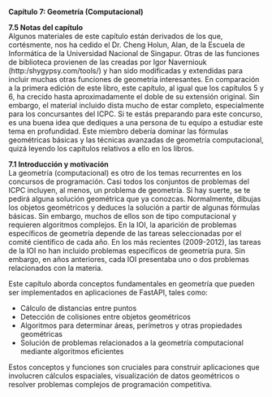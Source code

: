**Capítulo 7: Geometría (Computacional)**

**7.5 Notas del capítulo**  
Algunos materiales de este capítulo están derivados de los que, cortésmente, nos ha cedido el Dr. Cheng Holun, Alan, de la Escuela de Informática de la Universidad Nacional de Singapur. Otras de las funciones de biblioteca provienen de las creadas por Igor Naverniouk (http:/shygypsy.com/tools/) y han sido modificadas y extendidas para incluir muchas otras funciones de geometría interesantes. En comparación a la primera edición de este libro, este capítulo, al igual que los capítulos 5 y 6, ha crecido hasta aproximadamente el doble de su extensión original. Sin embargo, el material incluido dista mucho de estar completo, especialmente para los concursantes del ICPC. Si te estás preparando para este concurso, es una buena idea que dediques a una persona de tu equipo a estudiar este tema en profundidad. Este miembro debería dominar las fórmulas geométricas básicas y las técnicas avanzadas de geometría computacional, quizá leyendo los capítulos relativos a ello en los libros.

**7.1 Introducción y motivación**  
La geometría (computacional) es otro de los temas recurrentes en los concursos de programación. Casi todos los conjuntos de problemas del ICPC incluyen, al menos, un problema de geometría. Si hay suerte, se te pedirá alguna solución geométrica que ya conozcas. Normalmente, dibujas los objetos geométricos y deduces la solución a partir de algunas fórmulas básicas. Sin embargo, muchos de ellos son de tipo computacional y requieren algoritmos complejos. En la IOI, la aparición de problemas específicos de geometría depende de las tareas seleccionadas por el comité científico de cada año. En los más recientes (2009-2012), las tareas de la IOI no han incluido problemas específicos de geometría pura. Sin embargo, en años anteriores, cada IOI presentaba uno o dos problemas relacionados con la materia.

Este capítulo aborda conceptos fundamentales en geometría que pueden ser implementados en aplicaciones de FastAPI, tales como:
- Cálculo de distancias entre puntos
- Detección de colisiones entre objetos geométricos
- Algoritmos para determinar áreas, perímetros y otras propiedades geométricas 
- Solución de problemas relacionados a la geometría computacional mediante algoritmos eficientes

Estos conceptos y funciones son cruciales para construir aplicaciones que involucren cálculos espaciales, visualización de datos geométricos o resolver problemas complejos de programación competitiva.